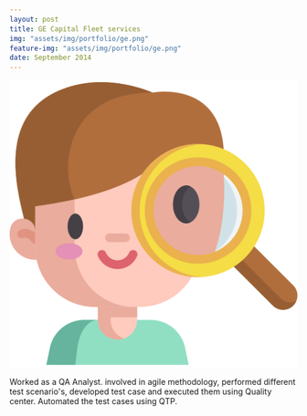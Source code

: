```yaml
---
layout: post
title: GE Capital Fleet services
img: "assets/img/portfolio/ge.png"
feature-img: "assets/img/portfolio/ge.png"
date: September 2014
---
```



<div class="row">
<div class="col-md-6  order-2 order-md-2">
   <img src="../assets/img/portfolio/assessment.png" class="img-fluid" alt=""/> 
   <title>Under Construction</title>


</div>
<div class="col-md-6 pt-5  order-1 order-md-2 align-start">
<div class="body-content"> 

Worked as a QA Analyst. involved in agile methodology, performed different test scenario's, developed test case and executed them using Quality center. Automated the test cases using QTP.
</div>
</div>
</div>





